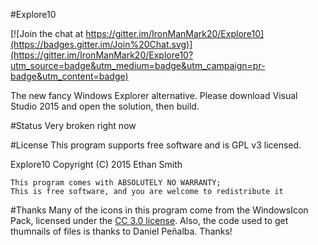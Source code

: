 #Explore10

[![Join the chat at https://gitter.im/IronManMark20/Explore10](https://badges.gitter.im/Join%20Chat.svg)](https://gitter.im/IronManMark20/Explore10?utm_source=badge&utm_medium=badge&utm_campaign=pr-badge&utm_content=badge)

The new fancy Windows Explorer alternative. Please download Visual Studio 2015 and open the solution, then build.

#Status
Very broken right now

#License
This program supports free software and is GPL v3 licensed.

Explore10  Copyright (C) 2015  Ethan Smith

    This program comes with ABSOLUTELY NO WARRANTY;
    This is free software, and you are welcome to redistribute it

#Thanks
Many of the icons in this program come from the WindowsIcon Pack, licensed under the [CC 3.0 license](https://creativecommons.org/licenses/by/3.0/us/). Also, the code used to get thumnails of files is thanks to Daniel Peñalba. Thanks!
